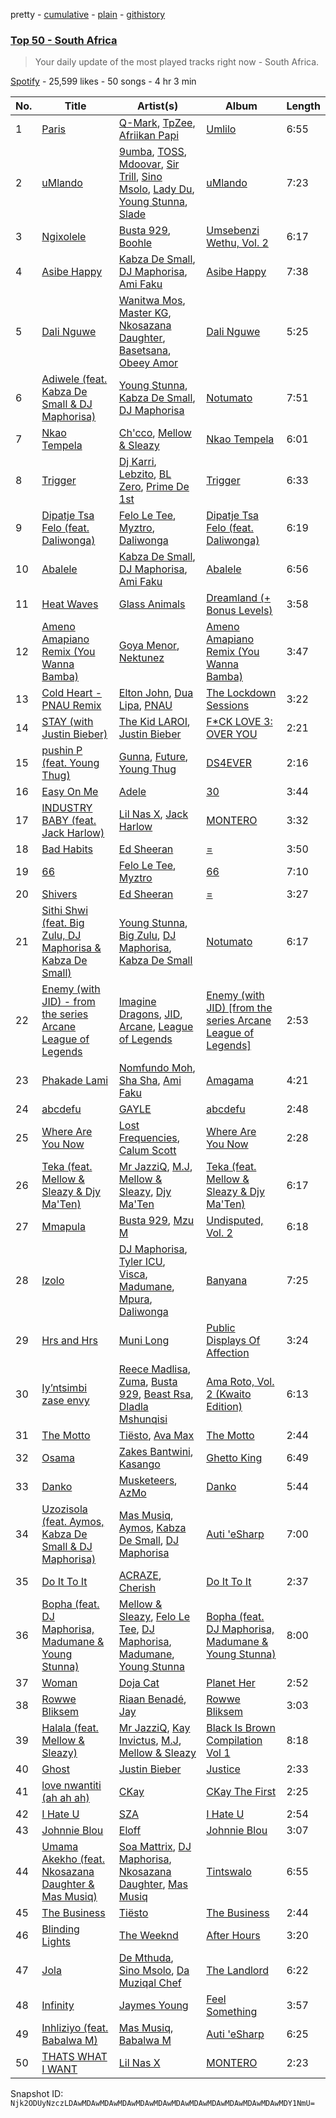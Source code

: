 pretty - [cumulative](/playlists/cumulative/37i9dQZEVXbMH2jvi6jvjk.md) - [plain](/playlists/plain/37i9dQZEVXbMH2jvi6jvjk) - [githistory](https://github.githistory.xyz/mackorone/spotify-playlist-archive/blob/main/playlists/plain/37i9dQZEVXbMH2jvi6jvjk)

### [Top 50 \- South Africa](https://open.spotify.com/playlist/37i9dQZEVXbMH2jvi6jvjk)

> Your daily update of the most played tracks right now \- South Africa.

[Spotify](https://open.spotify.com/user/spotify) - 25,599 likes - 50 songs - 4 hr 3 min

| No. | Title | Artist(s) | Album | Length |
|---|---|---|---|---|
| 1 | [Paris](https://open.spotify.com/track/7BH6nyhnWTSfMUwwrCYbJF) | [Q\-Mark](https://open.spotify.com/artist/1PINqStNpc48PWNAMDQpVj), [TpZee](https://open.spotify.com/artist/2nvb7E4RLPQVXoUPRaHLuJ), [Afriikan Papi](https://open.spotify.com/artist/4fDmMQuFAIHnsKbmfOY8yO) | [Umlilo](https://open.spotify.com/album/723RP7D77fZE0jYE9sDp8i) | 6:55 |
| 2 | [uMlando](https://open.spotify.com/track/03GRsjCSytQo3LuspJayKT) | [9umba](https://open.spotify.com/artist/1roTzbKGDx7ZFBA5oibNPW), [TOSS](https://open.spotify.com/artist/0JwjW1x56tK5hnHvlRSSw9), [Mdoovar](https://open.spotify.com/artist/1G4Rnei7H9xEN8jG4CwsgX), [Sir Trill](https://open.spotify.com/artist/4QkKUb73NVonTlAZaShsuY), [Sino Msolo](https://open.spotify.com/artist/5zvuXUYTvZczhbPG9HZRYI), [Lady Du](https://open.spotify.com/artist/1eQJUHJRurFXGd3j8i8W4x), [Young Stunna](https://open.spotify.com/artist/6WQFTzqYHmh8Ph2X0L0QLQ), [Slade](https://open.spotify.com/artist/59TFsUGgpGNqsK8CLu378i) | [uMlando](https://open.spotify.com/album/3oSmq5FBBBfgaMWNt6ry7R) | 7:23 |
| 3 | [Ngixolele](https://open.spotify.com/track/7jeXFt3u9o8PveE4CHSOs0) | [Busta 929](https://open.spotify.com/artist/2TcrjcSngRPpgZxmIlPdym), [Boohle](https://open.spotify.com/artist/6fHE8xZBCxzwer9DIbOmv4) | [Umsebenzi Wethu, Vol\. 2](https://open.spotify.com/album/3pA1oYHkNliSJVD7JxIIoV) | 6:17 |
| 4 | [Asibe Happy](https://open.spotify.com/track/6F70m9aMK4PSJKBfp1H8DZ) | [Kabza De Small](https://open.spotify.com/artist/1bNjWBFWsAAzZSR59lRdpR), [DJ Maphorisa](https://open.spotify.com/artist/0mMqD2uqwvCjFvlzo6ayGi), [Ami Faku](https://open.spotify.com/artist/3flcjKgRCeBVZTR8n8iShE) | [Asibe Happy](https://open.spotify.com/album/0K6ImXCD9oG3p3HBcAq9UA) | 7:38 |
| 5 | [Dali Nguwe](https://open.spotify.com/track/584B5N5x0phtVVpBtSNcPt) | [Wanitwa Mos](https://open.spotify.com/artist/2iN5MhOgkenO5FtkPtEVAF), [Master KG](https://open.spotify.com/artist/523y9KSneKh6APd1hKxLuF), [Nkosazana Daughter](https://open.spotify.com/artist/4AnNB3lPD0Sv7ziKVHqI66), [Basetsana](https://open.spotify.com/artist/5tOlDzzo2n5dhYJDG6GFbe), [Obeey Amor](https://open.spotify.com/artist/1J33KW1wp9oQvxHKEC2OGJ) | [Dali Nguwe](https://open.spotify.com/album/6w3XlF1P2YhVhag275CZHH) | 5:25 |
| 6 | [Adiwele \(feat\. Kabza De Small & DJ Maphorisa\)](https://open.spotify.com/track/2dTQe0W5KXs6TNVV7yi2oS) | [Young Stunna](https://open.spotify.com/artist/6WQFTzqYHmh8Ph2X0L0QLQ), [Kabza De Small](https://open.spotify.com/artist/1bNjWBFWsAAzZSR59lRdpR), [DJ Maphorisa](https://open.spotify.com/artist/0mMqD2uqwvCjFvlzo6ayGi) | [Notumato](https://open.spotify.com/album/4ojp3TfH4piWMEvqJ7Foge) | 7:51 |
| 7 | [Nkao Tempela](https://open.spotify.com/track/7JtWy2vvKVXLaymyTXUJ0K) | [Ch'cco](https://open.spotify.com/artist/2j4WQI5RTNgyEd7wbDTRe1), [Mellow & Sleazy](https://open.spotify.com/artist/5MJ5f1XKD9yu7aWfG8OGjz) | [Nkao Tempela](https://open.spotify.com/album/3D1mDVYQeABd8ZXUiyKVQE) | 6:01 |
| 8 | [Trigger](https://open.spotify.com/track/5UQPyDQmSLM9fb6d6nuD3s) | [Dj Karri](https://open.spotify.com/artist/4seQKbHnG8TM3jKeUvHFw1), [Lebzito](https://open.spotify.com/artist/3ZzgC7B3Ggr2jZGWclAY7Q), [BL Zero](https://open.spotify.com/artist/4bu6ZJj5ThDofeVJHPVlwl), [Prime De 1st](https://open.spotify.com/artist/0UUGeJH9SZmIlt204qRyol) | [Trigger](https://open.spotify.com/album/1anApd1l1HVFWry0hCmYsP) | 6:33 |
| 9 | [Dipatje Tsa Felo \(feat\. Daliwonga\)](https://open.spotify.com/track/3rDd1X68wGTaKYRATrcARb) | [Felo Le Tee](https://open.spotify.com/artist/6k8odn7NzzTT4K3NBNtsfV), [Myztro](https://open.spotify.com/artist/6egY1uh8HjHy6TrD0qmQNN), [Daliwonga](https://open.spotify.com/artist/0oW137oXCLwA5b4uYRxvIn) | [Dipatje Tsa Felo \(feat\. Daliwonga\)](https://open.spotify.com/album/7u3mrMGgYgQkpIO5ntmezv) | 6:19 |
| 10 | [Abalele](https://open.spotify.com/track/2qxgejJTaZIHNSHDD22Uhl) | [Kabza De Small](https://open.spotify.com/artist/1bNjWBFWsAAzZSR59lRdpR), [DJ Maphorisa](https://open.spotify.com/artist/0mMqD2uqwvCjFvlzo6ayGi), [Ami Faku](https://open.spotify.com/artist/3flcjKgRCeBVZTR8n8iShE) | [Abalele](https://open.spotify.com/album/59lFnkd1eVH8wl0cAXAPoz) | 6:56 |
| 11 | [Heat Waves](https://open.spotify.com/track/02MWAaffLxlfxAUY7c5dvx) | [Glass Animals](https://open.spotify.com/artist/4yvcSjfu4PC0CYQyLy4wSq) | [Dreamland \(+ Bonus Levels\)](https://open.spotify.com/album/0KTj6k94XZh0c6IEMfxeWV) | 3:58 |
| 12 | [Ameno Amapiano Remix \(You Wanna Bamba\)](https://open.spotify.com/track/4iwiYqzoLImJraKQ9Pf2I2) | [Goya Menor](https://open.spotify.com/artist/4TWOviIGJMWH79dyovGkaX), [Nektunez](https://open.spotify.com/artist/4n7aqhk0RIdeWKkBxvhN72) | [Ameno Amapiano Remix \(You Wanna Bamba\)](https://open.spotify.com/album/6831TJYXJuShA212mn1yVi) | 3:47 |
| 13 | [Cold Heart \- PNAU Remix](https://open.spotify.com/track/7rglLriMNBPAyuJOMGwi39) | [Elton John](https://open.spotify.com/artist/3PhoLpVuITZKcymswpck5b), [Dua Lipa](https://open.spotify.com/artist/6M2wZ9GZgrQXHCFfjv46we), [PNAU](https://open.spotify.com/artist/6n28c9qs9hNGriNa72b26u) | [The Lockdown Sessions](https://open.spotify.com/album/7wHczdY0ek3FHnfVhk10om) | 3:22 |
| 14 | [STAY \(with Justin Bieber\)](https://open.spotify.com/track/5PjdY0CKGZdEuoNab3yDmX) | [The Kid LAROI](https://open.spotify.com/artist/2tIP7SsRs7vjIcLrU85W8J), [Justin Bieber](https://open.spotify.com/artist/1uNFoZAHBGtllmzznpCI3s) | [F\*CK LOVE 3: OVER YOU](https://open.spotify.com/album/4bZJWQhHKJckFLJuYdvyX2) | 2:21 |
| 15 | [pushin P \(feat\. Young Thug\)](https://open.spotify.com/track/3XOalgusokruzA5ZBA2Qcb) | [Gunna](https://open.spotify.com/artist/2hlmm7s2ICUX0LVIhVFlZQ), [Future](https://open.spotify.com/artist/1RyvyyTE3xzB2ZywiAwp0i), [Young Thug](https://open.spotify.com/artist/50co4Is1HCEo8bhOyUWKpn) | [DS4EVER](https://open.spotify.com/album/02uWB8Kekadkl3yGBoOOcx) | 2:16 |
| 16 | [Easy On Me](https://open.spotify.com/track/46IZ0fSY2mpAiktS3KOqds) | [Adele](https://open.spotify.com/artist/4dpARuHxo51G3z768sgnrY) | [30](https://open.spotify.com/album/21jF5jlMtzo94wbxmJ18aa) | 3:44 |
| 17 | [INDUSTRY BABY \(feat\. Jack Harlow\)](https://open.spotify.com/track/5Z9KJZvQzH6PFmb8SNkxuk) | [Lil Nas X](https://open.spotify.com/artist/7jVv8c5Fj3E9VhNjxT4snq), [Jack Harlow](https://open.spotify.com/artist/2LIk90788K0zvyj2JJVwkJ) | [MONTERO](https://open.spotify.com/album/6pOiDiuDQqrmo5DbG0ZubR) | 3:32 |
| 18 | [Bad Habits](https://open.spotify.com/track/3rmo8F54jFF8OgYsqTxm5d) | [Ed Sheeran](https://open.spotify.com/artist/6eUKZXaKkcviH0Ku9w2n3V) | [=](https://open.spotify.com/album/32iAEBstCjauDhyKpGjTuq) | 3:50 |
| 19 | [66](https://open.spotify.com/track/1b4kqxvf4kFuB7ACj9Lvve) | [Felo Le Tee](https://open.spotify.com/artist/6k8odn7NzzTT4K3NBNtsfV), [Myztro](https://open.spotify.com/artist/6egY1uh8HjHy6TrD0qmQNN) | [66](https://open.spotify.com/album/6pTx4o3Ww2KeWMUVtONaGd) | 7:10 |
| 20 | [Shivers](https://open.spotify.com/track/50nfwKoDiSYg8zOCREWAm5) | [Ed Sheeran](https://open.spotify.com/artist/6eUKZXaKkcviH0Ku9w2n3V) | [=](https://open.spotify.com/album/32iAEBstCjauDhyKpGjTuq) | 3:27 |
| 21 | [Sithi Shwi \(feat\. Big Zulu, DJ Maphorisa & Kabza De Small\)](https://open.spotify.com/track/4tYw8LJySmSEopvN1AknXv) | [Young Stunna](https://open.spotify.com/artist/6WQFTzqYHmh8Ph2X0L0QLQ), [Big Zulu](https://open.spotify.com/artist/6sNKQgLUy4LVNEX3r1kG1A), [DJ Maphorisa](https://open.spotify.com/artist/0mMqD2uqwvCjFvlzo6ayGi), [Kabza De Small](https://open.spotify.com/artist/1bNjWBFWsAAzZSR59lRdpR) | [Notumato](https://open.spotify.com/album/4ojp3TfH4piWMEvqJ7Foge) | 6:17 |
| 22 | [Enemy \(with JID\) \- from the series Arcane League of Legends](https://open.spotify.com/track/1r9xUipOqoNwggBpENDsvJ) | [Imagine Dragons](https://open.spotify.com/artist/53XhwfbYqKCa1cC15pYq2q), [JID](https://open.spotify.com/artist/6U3ybJ9UHNKEdsH7ktGBZ7), [Arcane](https://open.spotify.com/artist/57nPqD7z62gDdq37US9XJR), [League of Legends](https://open.spotify.com/artist/47mIJdHORyRerp4os813jD) | [Enemy \(with JID\) \[from the series Arcane League of Legends\]](https://open.spotify.com/album/1bTgKomQYSkKYPD9UI9W4b) | 2:53 |
| 23 | [Phakade Lami](https://open.spotify.com/track/1grMFirLZsqR452CEwBKSV) | [Nomfundo Moh](https://open.spotify.com/artist/6brKi6i5SusNnoKcSlKAan), [Sha Sha](https://open.spotify.com/artist/7fuYevQzzFDUvK9s8QrPYT), [Ami Faku](https://open.spotify.com/artist/3flcjKgRCeBVZTR8n8iShE) | [Amagama](https://open.spotify.com/album/0BGc6z2e1fCAEi2GAngKRm) | 4:21 |
| 24 | [abcdefu](https://open.spotify.com/track/4fouWK6XVHhzl78KzQ1UjL) | [GAYLE](https://open.spotify.com/artist/2VSHKHBTiXWplO8lxcnUC9) | [abcdefu](https://open.spotify.com/album/6tUQPKlpR4x1gjrXTtOImI) | 2:48 |
| 25 | [Where Are You Now](https://open.spotify.com/track/3uUuGVFu1V7jTQL60S1r8z) | [Lost Frequencies](https://open.spotify.com/artist/7f5Zgnp2spUuuzKplmRkt7), [Calum Scott](https://open.spotify.com/artist/6ydoSd3N2mwgwBHtF6K7eX) | [Where Are You Now](https://open.spotify.com/album/5YrOK7zze6egKg9a8WRcnD) | 2:28 |
| 26 | [Teka \(feat\. Mellow & Sleazy & Djy Ma'Ten\)](https://open.spotify.com/track/6Cc1fSsuS2enK9YUifgnF3) | [Mr JazziQ](https://open.spotify.com/artist/1nVEvn7RMNxj27rn0WE13E), [M.J](https://open.spotify.com/artist/7bbakrxOYa3yL8DDzjU98P), [Mellow & Sleazy](https://open.spotify.com/artist/5MJ5f1XKD9yu7aWfG8OGjz), [Djy Ma'Ten](https://open.spotify.com/artist/7BFXyzkV91hV7KjxaiMQS3) | [Teka \(feat\. Mellow & Sleazy & Djy Ma'Ten\)](https://open.spotify.com/album/1R0N4z48RoqTd842iNVKQv) | 6:17 |
| 27 | [Mmapula](https://open.spotify.com/track/22sG77yM0PrgIpbVKZ40yY) | [Busta 929](https://open.spotify.com/artist/2TcrjcSngRPpgZxmIlPdym), [Mzu M](https://open.spotify.com/artist/1JNnRL51LIgP1SNzCsQFGM) | [Undisputed, Vol\. 2](https://open.spotify.com/album/5BAVTtz6uDhRUjr9Kf0x3n) | 6:18 |
| 28 | [Izolo](https://open.spotify.com/track/1ix1dhMZI8cYXiyzHgun42) | [DJ Maphorisa](https://open.spotify.com/artist/0mMqD2uqwvCjFvlzo6ayGi), [Tyler ICU](https://open.spotify.com/artist/2oIQCM7hRZI9tS5b9S8rj4), [Visca](https://open.spotify.com/artist/4Ijr6oNjLibby38inghdKO), [Madumane](https://open.spotify.com/artist/3kyJLSOihpXaaR1NBK42pd), [Mpura](https://open.spotify.com/artist/14MDqT8L01RPVlJc0BqLLA), [Daliwonga](https://open.spotify.com/artist/0oW137oXCLwA5b4uYRxvIn) | [Banyana](https://open.spotify.com/album/2k5u0sNv2ERDu8eAIvRCC1) | 7:25 |
| 29 | [Hrs and Hrs](https://open.spotify.com/track/3xRH6FPVtheDyNla3T1FE7) | [Muni Long](https://open.spotify.com/artist/7tjVFCxJdwT4NdrTmjyjQ6) | [Public Displays Of Affection](https://open.spotify.com/album/4gECm6iRIuekmp8r6HIko0) | 3:24 |
| 30 | [Iy’ntsimbi zase envy](https://open.spotify.com/track/1EI3kxTD1xp8afUUnWc6tS) | [Reece Madlisa](https://open.spotify.com/artist/6ucYQLJMMVyN1nO4GebaV2), [Zuma](https://open.spotify.com/artist/7ewc3ni3IAtqLygEnDi66K), [Busta 929](https://open.spotify.com/artist/2TcrjcSngRPpgZxmIlPdym), [Beast Rsa](https://open.spotify.com/artist/5jSbjWfYWUZpecgalIOldH), [Dladla Mshunqisi](https://open.spotify.com/artist/5M9mFjVaPT2T1HFYFFSoCt) | [Ama Roto, Vol\. 2 \(Kwaito Edition\)](https://open.spotify.com/album/0R9MUjE5JwDwXJiXOOz0EO) | 6:13 |
| 31 | [The Motto](https://open.spotify.com/track/18asYwWugKjjsihZ0YvRxO) | [Tiësto](https://open.spotify.com/artist/2o5jDhtHVPhrJdv3cEQ99Z), [Ava Max](https://open.spotify.com/artist/4npEfmQ6YuiwW1GpUmaq3F) | [The Motto](https://open.spotify.com/album/278z9UXJaMNDH9Bel9uAxV) | 2:44 |
| 32 | [Osama](https://open.spotify.com/track/0T0FIfA0AI3ELwNVBSZNS3) | [Zakes Bantwini](https://open.spotify.com/artist/5mZLaYqN0ZkjxfeUUmiuqL), [Kasango](https://open.spotify.com/artist/3jteNJj8zf2v4qYMGDXa8r) | [Ghetto King](https://open.spotify.com/album/3q8v4F3zabaHlG5IVECT6r) | 6:49 |
| 33 | [Danko](https://open.spotify.com/track/0GL7uWv0R3NVJ584jjzTBX) | [Musketeers](https://open.spotify.com/artist/5XmpTzIZwQatGVuoReTJkv), [AzMo](https://open.spotify.com/artist/00cDjzL8jCPeQC7qn9fqnK) | [Danko](https://open.spotify.com/album/6naCpQIBiYI68lG32ewe9X) | 5:44 |
| 34 | [Uzozisola \(feat\. Aymos, Kabza De Small & DJ Maphorisa\)](https://open.spotify.com/track/1juCUMeUqFP7oId0SR2Yfg) | [Mas Musiq](https://open.spotify.com/artist/3fdFRgy3GmfiWQqeKbmFS8), [Aymos](https://open.spotify.com/artist/3xXIOO328Ieh0PWOcxivjL), [Kabza De Small](https://open.spotify.com/artist/1bNjWBFWsAAzZSR59lRdpR), [DJ Maphorisa](https://open.spotify.com/artist/0mMqD2uqwvCjFvlzo6ayGi) | [Auti 'eSharp](https://open.spotify.com/album/6J12Gv5rBMymYJlCM4hXPu) | 7:00 |
| 35 | [Do It To It](https://open.spotify.com/track/20on25jryn53hWghthWWW3) | [ACRAZE](https://open.spotify.com/artist/4pnp4w9g30yLfVIAFnZMRd), [Cherish](https://open.spotify.com/artist/1c70yCa8sRgIiQxl3HOEFo) | [Do It To It](https://open.spotify.com/album/58cd90Jkrovggh556JPN9L) | 2:37 |
| 36 | [Bopha \(feat\. DJ Maphorisa, Madumane & Young Stunna\)](https://open.spotify.com/track/3ODhKM44KPGGaHSXLCgMuk) | [Mellow & Sleazy](https://open.spotify.com/artist/5MJ5f1XKD9yu7aWfG8OGjz), [Felo Le Tee](https://open.spotify.com/artist/6k8odn7NzzTT4K3NBNtsfV), [DJ Maphorisa](https://open.spotify.com/artist/0mMqD2uqwvCjFvlzo6ayGi), [Madumane](https://open.spotify.com/artist/3kyJLSOihpXaaR1NBK42pd), [Young Stunna](https://open.spotify.com/artist/7C9Em0Ta3Fw470hEF0LVrI) | [Bopha \(feat\. DJ Maphorisa, Madumane & Young Stunna\)](https://open.spotify.com/album/6lm0XXJ7My7n0j8tMiWogR) | 8:00 |
| 37 | [Woman](https://open.spotify.com/track/6Uj1ctrBOjOas8xZXGqKk4) | [Doja Cat](https://open.spotify.com/artist/5cj0lLjcoR7YOSnhnX0Po5) | [Planet Her](https://open.spotify.com/album/1nAQbHeOWTfQzbOoFrvndW) | 2:52 |
| 38 | [Rowwe Bliksem](https://open.spotify.com/track/0RwvdQ3H9kSo1lk9IFTBqf) | [Riaan Benadé](https://open.spotify.com/artist/7aijVRJ1wOqmLs6NucdtB7), [Jay](https://open.spotify.com/artist/4KZEdNPtF2AdijUD02qPoj) | [Rowwe Bliksem](https://open.spotify.com/album/3aqGXXhEPT35aGsxTWrHBS) | 3:03 |
| 39 | [Halala \(feat\. Mellow & Sleazy\)](https://open.spotify.com/track/2P22nuGMf26qeoX7P0oOuT) | [Mr JazziQ](https://open.spotify.com/artist/1nVEvn7RMNxj27rn0WE13E), [Kay Invictus](https://open.spotify.com/artist/032XWTfikybkuikEsBqLRc), [M.J](https://open.spotify.com/artist/7bbakrxOYa3yL8DDzjU98P), [Mellow & Sleazy](https://open.spotify.com/artist/5MJ5f1XKD9yu7aWfG8OGjz) | [Black Is Brown Compilation Vol 1](https://open.spotify.com/album/4wcOY7j43CYQY92C2LB2vm) | 8:18 |
| 40 | [Ghost](https://open.spotify.com/track/6I3mqTwhRpn34SLVafSH7G) | [Justin Bieber](https://open.spotify.com/artist/1uNFoZAHBGtllmzznpCI3s) | [Justice](https://open.spotify.com/album/5dGWwsZ9iB2Xc3UKR0gif2) | 2:33 |
| 41 | [love nwantiti \(ah ah ah\)](https://open.spotify.com/track/2Xr1dTzJee307rmrkt8c0g) | [CKay](https://open.spotify.com/artist/048LktY5zMnakWq7PTtFrz) | [CKay The First](https://open.spotify.com/album/6lheAtw3IcJvflIhLbykih) | 2:25 |
| 42 | [I Hate U](https://open.spotify.com/track/5dXWFMwD7I7zXsInONVl0H) | [SZA](https://open.spotify.com/artist/7tYKF4w9nC0nq9CsPZTHyP) | [I Hate U](https://open.spotify.com/album/1hJUh5y1ggqqGsCivnRmHw) | 2:54 |
| 43 | [Johnnie Blou](https://open.spotify.com/track/4zFtUFGQ7NG6iEM2K5Oca4) | [Eloff](https://open.spotify.com/artist/0okTBoelHkR40Mr69hmzkR) | [Johnnie Blou](https://open.spotify.com/album/0D5L3scMWg5Y08JaqQi4ti) | 3:07 |
| 44 | [Umama Akekho \(feat\. Nkosazana Daughter & Mas Musiq\)](https://open.spotify.com/track/2b7o3fhD77D7vIPk5EZa6v) | [Soa Mattrix](https://open.spotify.com/artist/1GH6EGidwzL60gzvHscBHH), [DJ Maphorisa](https://open.spotify.com/artist/0mMqD2uqwvCjFvlzo6ayGi), [Nkosazana Daughter](https://open.spotify.com/artist/4AnNB3lPD0Sv7ziKVHqI66), [Mas Musiq](https://open.spotify.com/artist/3fdFRgy3GmfiWQqeKbmFS8) | [Tintswalo](https://open.spotify.com/album/3fP8voyvyaUZWxZrOVisez) | 6:55 |
| 45 | [The Business](https://open.spotify.com/track/6f3Slt0GbA2bPZlz0aIFXN) | [Tiësto](https://open.spotify.com/artist/2o5jDhtHVPhrJdv3cEQ99Z) | [The Business](https://open.spotify.com/album/2adSO4KU3FDjeM1PXCRDZm) | 2:44 |
| 46 | [Blinding Lights](https://open.spotify.com/track/0VjIjW4GlUZAMYd2vXMi3b) | [The Weeknd](https://open.spotify.com/artist/1Xyo4u8uXC1ZmMpatF05PJ) | [After Hours](https://open.spotify.com/album/4yP0hdKOZPNshxUOjY0cZj) | 3:20 |
| 47 | [Jola](https://open.spotify.com/track/6V4cXOqj8TBjhyH9M5cqG0) | [De Mthuda](https://open.spotify.com/artist/1w2P5nNsO5W7FYq2Oui0cM), [Sino Msolo](https://open.spotify.com/artist/5zvuXUYTvZczhbPG9HZRYI), [Da Muziqal Chef](https://open.spotify.com/artist/25uuaH9QdKIygoWTDzKuve) | [The Landlord](https://open.spotify.com/album/2OafnFHNqwbtUvIXesnSth) | 6:22 |
| 48 | [Infinity](https://open.spotify.com/track/1SOClUWhOi8vHZYMz3GluK) | [Jaymes Young](https://open.spotify.com/artist/6QrQ7OrISRYIfS5mtacaw2) | [Feel Something](https://open.spotify.com/album/6MuWCR3WPjwyKhqsTKLZ3z) | 3:57 |
| 49 | [Inhliziyo \(feat\. Babalwa M\)](https://open.spotify.com/track/6NiIeSYh1awgujDrQ9dAkn) | [Mas Musiq](https://open.spotify.com/artist/3fdFRgy3GmfiWQqeKbmFS8), [Babalwa M](https://open.spotify.com/artist/0dUHzfa2msKEpMevzsdwqG) | [Auti 'eSharp](https://open.spotify.com/album/6J12Gv5rBMymYJlCM4hXPu) | 6:25 |
| 50 | [THATS WHAT I WANT](https://open.spotify.com/track/0e8nrvls4Qqv5Rfa2UhqmO) | [Lil Nas X](https://open.spotify.com/artist/7jVv8c5Fj3E9VhNjxT4snq) | [MONTERO](https://open.spotify.com/album/6pOiDiuDQqrmo5DbG0ZubR) | 2:23 |

Snapshot ID: `Njk2ODUyNzczLDAwMDAwMDAwMDAwMDAwMDAwMDAwMDAwMDAwMDAwMDAwMDAwMDY1NmU=`